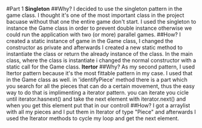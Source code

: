 #Part 1
__Singleton__
##Why?
I decided to use the singleton pattern in the game class. I thought it's one of the most important class in the project bacuase without that one the entire game don't start. I used the singleton to instance the Game class in order to prevent double instance otherwise we could run the application with two (or more) parallel games.
##How?
I created a static instance of game in the Game class, I changed the constructor as private and afterwards I created a new static method to instantiate the class or return the already instance of the class. In the main class, where the class is instantiate i changed the normal constructor with a static call for the Game class.
__Itertor__
##Why?
As my second pattern, I used Itertor pattern because it's the most fittable pattern in my case. I used that in the Game class as well. in 'identifyPiece' method there is a part which you search for all the pieces that can do a certain movement, thus the easy way to do that is implimenting a iterator pattern. you can iterate you cicle until iterator.hasnext() and take the next element with iterator.next() and when you get this element put that in our controll
##How?
I got a arraylist with all my pieces and I put them in Iterator of type "Piece" and afterwards I used the Iterator methods to cycle my loop and get the next element.